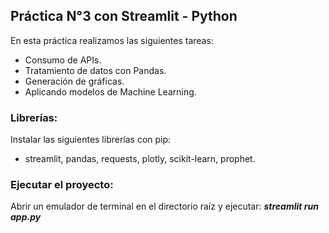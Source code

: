 ## Práctica N°3 con Streamlit - Python

En esta práctica realizamos las siguientes tareas:

- Consumo de APIs.
- Tratamiento de datos con Pandas.
- Generación de gráficas.
- Aplicando modelos de Machine Learning.

### Librerías:

Instalar las siguientes librerías con pip:

- streamlit, pandas, requests, plotly, scikit-learn, prophet.

### Ejecutar el proyecto:

Abrir un emulador de terminal en el directorio raíz y ejecutar: ***streamlit run app.py***